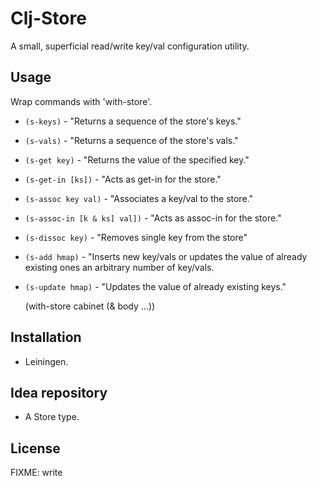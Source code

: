 # Clj-Store

A small, superficial read/write key/val configuration utility.

## Usage

Wrap commands with 'with-store'.

* `(s-keys)`                   - "Returns a sequence of the store's keys."
* `(s-vals)`                   - "Returns a sequence of the store's vals."
* `(s-get key)`                - "Returns the value of the specified key."
* `(s-get-in [ks])`            - "Acts as get-in for the store."
* `(s-assoc key val)`          - "Associates a key/val to the store."
* `(s-assoc-in [k & ks] val])` - "Acts as assoc-in for the store."
* `(s-dissoc key)`             - "Removes single key from the store"
* `(s-add hmap)`               - "Inserts new key/vals or updates the value of already existing ones an arbitrary number of key/vals.
* `(s-update hmap)`            - "Updates the value of already existing keys."

    (with-store cabinet
      (& body ...))

## Installation

- Leiningen.

## Idea repository

- A Store type.

## License

FIXME: write
